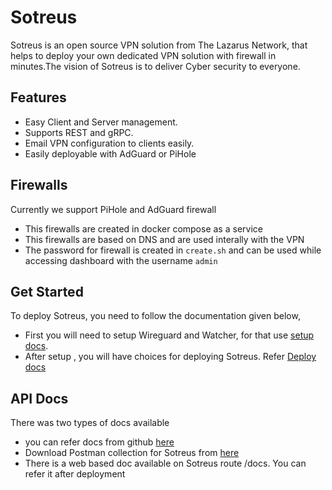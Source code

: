 # Sotreus

Sotreus is an open source VPN solution from The Lazarus Network, that helps to deploy your own dedicated VPN
solution with firewall in minutes.The vision of Sotreus is to deliver Cyber security to everyone.

## Features

- Easy Client and Server management.
- Supports REST and gRPC.
- Email VPN configuration to clients easily.
- Easily deployable with AdGuard or PiHole

## Firewalls

Currently we support PiHole and AdGuard firewall

- This firewalls are created in docker compose as a service
- This firewalls are based on DNS and are used interally with the VPN
- The password for firewall is created in `create.sh` and can be used while accessing dashboard with the username `admin`

## Get Started

To deploy Sotreus, you need to follow the documentation given below,

- First you will need to setup Wireguard and Watcher, for that use [setup docs](https://github.com/NetSepio/sotreus/blob/main/docs/setup.md).
- After setup , you will have choices for deploying Sotreus. Refer [Deploy docs](https://github.com/NetSepio/sotreus/blob/main/docs/deploy.md)

## API Docs

There was two types of docs available

- you can refer docs from github [here](https://github.com/NetSepio/sotreus/blob/main/docs/docs.md)
- Download Postman collection for Sotreus from [here](https://github.com/NetSepio/sotreus/blob/main/docs/Sotreus.postman_collection.json)
- There is a web based doc available on Sotreus route /docs. You can refer it after deployment
